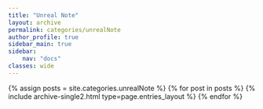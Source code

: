 ```yaml
---
title: "Unreal Note"
layout: archive
permalink: categories/unrealNote
author_profile: true
sidebar_main: true
sidebar:
    nav: "docs"
classes: wide
---
```


{% assign posts = site.categories.unrealNote %}
{% for post in posts %} {% include archive-single2.html type=page.entries_layout %} {% endfor %}